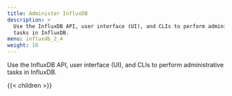 ```yaml
---
title: Administer InfluxDB
description: >
  Use the InfluxDB API, user interface (UI), and CLIs to perform administrative
  tasks in InfluxDB.
menu: influxdb_2_4
weight: 18
---
```


Use the InfluxDB API, user interface (UI), and CLIs to perform administrative
tasks in InfluxDB.

{{< children >}}